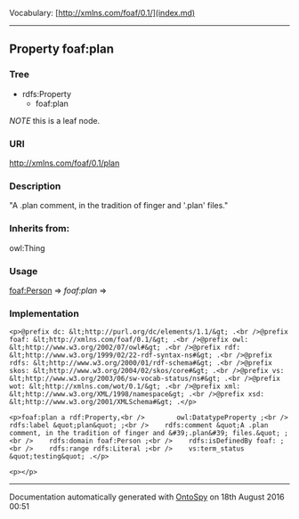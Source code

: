 Vocabulary: [http://xmlns.com/foaf/0.1/](index.md) 



---	
	




    


## Property foaf:plan


### Tree

* rdfs:Property
    * foaf:plan





*NOTE* this is a leaf node.


### URI
http://xmlns.com/foaf/0.1/plan

### Description
&quot;A .plan comment, in the tradition of finger and &#39;.plan&#39; files.&quot;


### Inherits from:
owl:Thing



### Usage


[foaf:Person](class-14-foafperson.md) 
=&gt;&nbsp;_foaf:plan_&nbsp;=&gt;&nbsp;[](.md)

### Implementation
```
<p>@prefix dc: &lt;http://purl.org/dc/elements/1.1/&gt; .<br />@prefix foaf: &lt;http://xmlns.com/foaf/0.1/&gt; .<br />@prefix owl: &lt;http://www.w3.org/2002/07/owl#&gt; .<br />@prefix rdf: &lt;http://www.w3.org/1999/02/22-rdf-syntax-ns#&gt; .<br />@prefix rdfs: &lt;http://www.w3.org/2000/01/rdf-schema#&gt; .<br />@prefix skos: &lt;http://www.w3.org/2004/02/skos/core#&gt; .<br />@prefix vs: &lt;http://www.w3.org/2003/06/sw-vocab-status/ns#&gt; .<br />@prefix wot: &lt;http://xmlns.com/wot/0.1/&gt; .<br />@prefix xml: &lt;http://www.w3.org/XML/1998/namespace&gt; .<br />@prefix xsd: &lt;http://www.w3.org/2001/XMLSchema#&gt; .</p>

<p>foaf:plan a rdf:Property,<br />        owl:DatatypeProperty ;<br />    rdfs:label &quot;plan&quot; ;<br />    rdfs:comment &quot;A .plan comment, in the tradition of finger and &#39;.plan&#39; files.&quot; ;<br />    rdfs:domain foaf:Person ;<br />    rdfs:isDefinedBy foaf: ;<br />    rdfs:range rdfs:Literal ;<br />    vs:term_status &quot;testing&quot; .</p>

<p></p>
```










---

Documentation automatically generated with [OntoSpy](http://ontospy.readthedocs.org/ "Open") on 18th August 2016 00:51